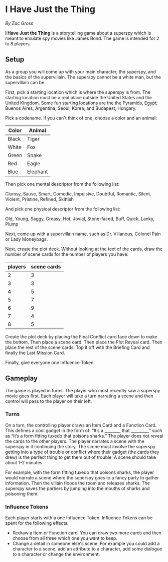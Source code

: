 # I Have Just the Thing

*By Zac Gross*

**I Have Just the Thing** is a storytelling game about a superspy which is meant to emulate spy movies like James Bond. The game is intended for 2 to 8 players.

## Setup

As a group you will come up with your main character, the superspy, and the basics of the supervillain. The superspy cannot be a white man, but the supervillain can be.

First, pick a starting location which is where the superspy is from. The starting location must be a real place outside the United States and the United Kingdom. Some fun starting locations are the the Pyramids, Egypt; Buenos Aires, Argentina; Seoul, Korea; and Budapest, Hungary. 

Pick a codename. If you can't think of one, choose a color and an animal:

| Color | Animal |
| --- | --- |
|Black|Tiger|
|White|Fox|
|Green|Snake|
|Red|Eagle|
|Blue|Elephant|

Then pick one mental descriptor from the following list:

Clumsy, Sauve, Smart, Comedic, Impulsive, Doubtful, Romantic, Silent, Violent, Pristine, Refined, Skittish

And pick one physical descriptor from the following list:

Old, Young, Saggy, Greasy, Hot, Jovial, Stone-faced, Buff, Quick, Lanky, Plump

Next, come up with a supervillain name, such as Dr. Villanous, Colonel Pain or Lady Moneybags.

Next, create the plot deck. Without looking at the text of the cards, draw the number of scene cards for the number of players you have:

| players | scene cards |
| --- | --- |
|2|3|
|3|3|
|4|5|
|5|7|
|6|9|
|7|4|
|8|5|


Create the plot deck by placing the Final Conflict card face down to make the bottom. Then place a scene card. Then place the Plot Reveal card. Then place the rest of the scene cards. Top it off with the Briefing Card and finally the Last Mission Card.

Finally, give everyone one Influence Token.

## Gameplay

The game is played in turns. The player who most recently saw a superspy movie goes first. Each player will take a turn narrating a scene and then control will pass to the player on their left.

### Turns
On a turn, the controlling player draws an Item Card and a Function Card. This defines a cool gadget in the form of: “It’s a ________ that _________” such as “It’s a form fitting tuxedo that poisons sharks.” The player does not reveal the cards to the other players. The player narrates a scene with the superspy in it continuing the story. The scene must involve the superspy getting into a type of trouble or conflict where their gadget (the cards they drew) is the perfect thing to get them out of trouble. A scene should take about 1-2 minutes.

For example, with the form fitting tuxedo that poisons sharks, the player would narrate a scene where the superspy goes to a fancy party to gather information. Then the villain floods the room and releases sharks. The superspy saves the partiers by jumping into the mouths of sharks and poisoning them.
 
### Influence Tokens

Each player starts with a one Influence Token. Influence Tokens can be spent for the following effects:

- Redraw a Item or Function card. You can draw two more cards and then choose from all three which one you want to keep.
- Change a detail in someone else's scene. For example you could add a character to a scene, add an attribute to a character, add some dialogue to a character or change the environment.

